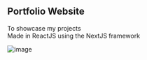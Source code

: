 ## Portfolio Website

To showcase my projects </br>
Made in ReactJS using the NextJS framework

![image](https://user-images.githubusercontent.com/103457332/234719672-503161af-5030-4ac7-aa4f-353107a5437b.png)

